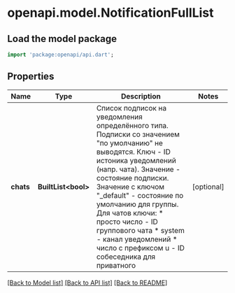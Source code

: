 # openapi.model.NotificationFullList

## Load the model package
```dart
import 'package:openapi/api.dart';
```

## Properties
Name | Type | Description | Notes
------------ | ------------- | ------------- | -------------
**chats** | **BuiltList&lt;bool&gt;** | Список подписок на уведомления определённого типа. Подписки со значением \"по умолчанию\" не выводятся. Ключ - ID истоника уведомлений (напр. чата). Значение - состояние подписки. Значение с ключом \"_default\" - состояние по умолчанию для группы. Для чатов ключи: * просто число - ID группового чата * system - канал уведомлений * число с префиксом u - ID собеседника для приватного  | [optional] 

[[Back to Model list]](../README.md#documentation-for-models) [[Back to API list]](../README.md#documentation-for-api-endpoints) [[Back to README]](../README.md)


